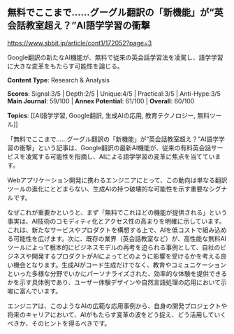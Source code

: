 ## 無料でここまで……グーグル翻訳の「新機能」が“英会話教室超え？”AI語学学習の衝撃

https://www.sbbit.jp/article/cont1/172052?page=3

Google翻訳の新たなAI機能が、無料で従来の英会話学習法を凌駕し、語学学習に大きな変革をもたらす可能性を論じる。

**Content Type**: Research & Analysis

**Scores**: Signal:3/5 | Depth:2/5 | Unique:4/5 | Practical:3/5 | Anti-Hype:3/5
**Main Journal**: 59/100 | **Annex Potential**: 61/100 | **Overall**: 60/100

**Topics**: [[AI語学学習, Google翻訳, 生成AIの応用, 教育テクノロジー, 無料ツール]]

「無料でここまで……グーグル翻訳の「新機能」が“英会話教室超え？”AI語学学習の衝撃」という記事は、Google翻訳の最新AI機能が、従来の有料英会話サービスを凌駕する可能性を指摘し、AIによる語学学習の変革に焦点を当てています。

Webアプリケーション開発に携わるエンジニアにとって、この動向は単なる翻訳ツールの進化にとどまらない、生成AIの持つ破壊的な可能性を示す重要なシグナルです。

なぜこれが重要かというと、まず「無料でこれほどの機能が提供される」という事実は、AI技術のコモディティ化とアクセス性の高まりを明確に示しています。これは、新たなサービスやプロダクトを構想する上で、AIを低コストで組み込める可能性を広げます。次に、既存の業界（英会話教室など）が、高性能な無料AIツールによって根本的にビジネスモデルの再考を迫られる事例として、自社のビジネスや開発するプロダクトがAIによってどのように影響を受けるかを考える良い機会となります。生成AIがコード生成だけでなく、教育やコミュニケーションといった多様な分野でいかにパーソナライズされた、効率的な体験を提供できるかを示す具体例であり、ユーザー体験デザインや自然言語処理の応用において示唆に富んでいます。

エンジニアは、このようなAIの広範な応用事例から、自身の開発プロジェクトや将来のキャリアにおいて、AIがもたらす変革の波をどう捉え、どう活用していくべきか、そのヒントを得るべきです。